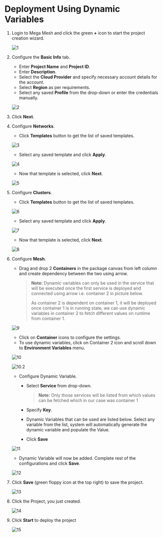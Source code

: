 # Deployment Using Dynamic Variables

1. Login to Mega Mesh and click the green **+** icon to start the project creation wizard. 

   ![1](imgs/1.jpg)

2. Configure the **Basic Info** tab.

   - Enter **Project Name** and **Project ID**.
   - Enter **Description**.
   - Select the **Cloud Provider** and specify necessary account details for the account.
   - Select **Region** as per requirements.
   - Select any saved **Profile** from the drop-down or enter the credentials manually. 

   ![2](imgs/2.jpg)

3. Click **Next**.

4. Configure **Networks**.

   - Click **Templates** button to get the list of saved templates.

   ![3](imgs/3.jpg)

   - Select any saved template and click **Apply**.

   ![4](imgs/4.jpg)

   - Now that template is selected, click **Next**.

   ![5](imgs/5.jpg)

5. Configure **Clusters**.

   - Click **Templates** button to get the list of saved templates.

   ![6](imgs/6.jpg)

   - Select any saved template and click **Apply**.

   ![7](imgs/7.jpg)

   - Now that template is selected, click **Next**.

   ![8](imgs/8.jpg)

6. Configure **Mesh**.

   - Drag and drop 2 **Containers** in the package canvas from left column and create dependency between the two using arrow.

     > **Note:** Dynamic variables can only be used in the service that will be executed once the first service is deployed and connected using arrow i.e. container 2 in picture below.
     >
     > As container 2 is dependent on container 1, it will be deployed once container 1 is in running state, we can use dynamic variables in container 2 to fetch different values on runtime from container 1.

   ![9](imgs/9.jpg)

   - Click on **Container** icons to configure the settings.
   - To use dynamic variables, click on Container 2 icon and scroll down to **Environment Variables** menu.

   ![10](imgs/10.jpg)

   ![10.2](imgs\10.2.jpg)

   - Configure Dynamic Variable.

     - Select **Service** from drop-down. 

       > **Note:** Only those services will be listed from which values can be fetched which in our case was container 1

     - Specify **Key**.

     - Dynamic Variables that can be used are listed below. Select any variable from the list, system will automatically generate the dynamic variable and populate the Value.

     - Click **Save**

   ![11](imgs/11.jpg)

   - Dynamic Variable will now be added. Complete rest of the configurations and click **Save**.

   ![12](imgs\12.jpg)

7. Click **Save** (green floppy icon at the top right) to save the project.

   ![13](imgs\13.jpg)

8. Click the Project, you just created. 

   ![14](imgs/14.jpg)

9. Click **Start** to deploy the project

   ![15](imgs/15.jpg)